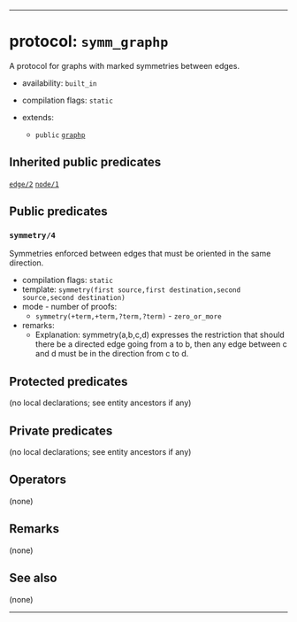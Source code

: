 
-------------------------------------------------------------------------------
# protocol: `symm_graphp`

A protocol for graphs with marked symmetries between edges.

* availability: `built_in`

* compilation flags: `static`

* extends:
  * `public` [`graphp`](graphp_0.md)

## Inherited public predicates

[`edge/2`](graphp_0.md)  [`node/1`](graphp_0.md)  

## Public predicates

### <a name="symmetry/4"></a>`symmetry/4`

Symmetries enforced between edges that must be oriented in the same direction.

* compilation flags: `static`
* template: `symmetry(first source,first destination,second source,second destination)`
* mode - number of proofs:
  * `symmetry(+term,+term,?term,?term)` - `zero_or_more`
* remarks:
  * Explanation: symmetry(a,b,c,d) expresses the restriction that should there be a directed edge going from a to b, then any edge between c and d must be in the direction from c to d.

## Protected predicates

(no local declarations; see entity ancestors if any)

## Private predicates

(no local declarations; see entity ancestors if any)

## Operators

(none)

## Remarks

(none)

## See also

(none)


-------------------------------------------------------------------------------
